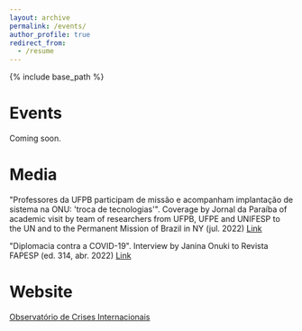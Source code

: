 ```yaml
---
layout: archive
permalink: /events/
author_profile: true
redirect_from:
  - /resume
---
```


{% include base_path %}

Events
======
Coming soon.
 
Media
======
"Professores da UFPB participam de missão e acompanham implantação de sistema na ONU: 'troca de tecnologias'". Coverage by Jornal da Paraíba of academic visit by team of researchers from UFPB, UFPE and UNIFESP to the UN and to the Permanent Mission of Brazil in NY (jul. 2022) [Link](https://jornaldaparaiba.com.br/educacao/2022/07/22/professores-ufpb-missao-onu)

"Diplomacia contra a COVID-19". Interview by Janina Onuki to Revista FAPESP (ed. 314, abr. 2022) [Link](https://revistapesquisa.fapesp.br/diplomacia-contra-a-covid-19/)
 
Website
======
[Observatório de Crises Internacionais](https://sites.ufpe.br/oci/)
